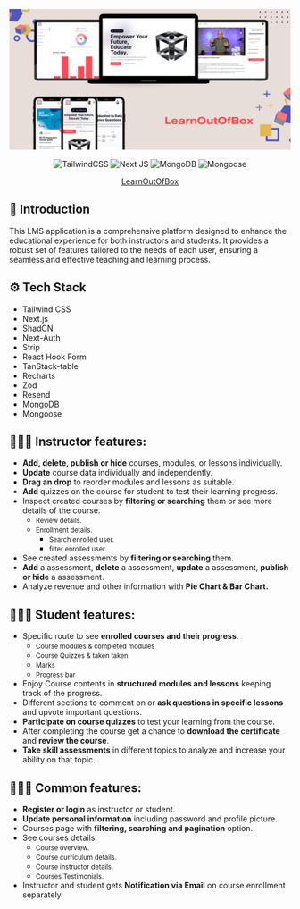 ![Image Title](./public/LearnOutOfBox%20Banner.png)

<div align="center">

![TailwindCSS](https://img.shields.io/badge/tailwindcss-%2338B2AC.svg?style=for-the-badge&logo=tailwind-css&logoColor=white)
![Next JS](https://img.shields.io/badge/Next-black?style=for-the-badge&logo=next.js&logoColor=white)
![MongoDB](https://img.shields.io/badge/MongoDB-%234ea94b.svg?style=for-the-badge&logo=mongodb&logoColor=white)
![Mongoose](https://img.shields.io/badge/Mongoose-A52A2A.svg?style=for-the-badge&logo=mongoose&logoColor=white)

</div><div align="center">

[LearnOutOfBox](https://learnoutofbox.vercel.app)</div>

## 🤖 Introduction

This LMS application is a comprehensive platform designed to enhance the educational experience for both instructors and students. It provides a robust set of features tailored to the needs of each user, ensuring a seamless and effective teaching and learning process.

## ⚙️ Tech Stack

- Tailwind CSS
- Next.js
- ShadCN
- Next-Auth
- Strip
- React Hook Form
- TanStack-table
- Recharts
- Zod
- Resend
- MongoDB
- Mongoose

## 🧑🏻‍🏫 Instructor features:

- <strong>Add, delete, publish or hide</strong> courses, modules, or lessons individually.
- <strong>Update</strong> course data individually and independently.
- <strong>Drag an drop</strong> to reorder modules and lessons as suitable.
- <strong>Add</strong> quizzes on the course for student to test their learning progress.
- Inspect created courses by <strong>filtering or searching</strong> them or see more details of the course.
  - <small>Review details.</small>
  - <small>Enrollment details.</small>
    - <small>Search enrolled user.</small>
    - <small>filter enrolled user.</small>
- See created assessments by <strong>filtering or searching</strong> them.
- <strong>Add</strong> a assessment, <strong>delete</strong> a assessment, <strong>update</strong> a assessment, <strong>publish or hide</strong> a assessment.
- Analyze revenue and other information with <strong>Pie Chart & Bar Chart.</strong>

## 🧑🏻‍🎓 Student features:

- Specific route to see <strong>enrolled courses and their progress</strong>.
  - <small>Course modules & completed modules</small>
  - <small>Course Quizzes & taken taken</small>
  - <small>Marks</small>
  - <small>Progress bar</small>
- Enjoy Course contents in <strong>structured modules and lessons</strong> keeping track of the progress.
- Different sections to comment on or <strong>ask questions in specific lessons</strong> and upvote important questions.
- <strong>Participate on course quizzes</strong> to test your learning from the course.
- After completing the course get a chance to <strong>download the certificate</strong> and <strong>review the course</strong>.
- <strong>Take skill assessments</strong> in different topics to analyze and increase your ability on that topic.

## 👨🏻‍💻 Common features:

- <strong>Register or login</strong> as instructor or student.
- <strong>Update personal information</strong> including password and profile picture.
- Courses page with <strong>filtering, searching and pagination</strong> option.
- See courses details.
  - <small>Course overview.</small>
  - <small>Course curriculum details.</small>
  - <small>Course instructor details.</small>
  - <small>Courses Testimonials.</small>
- Instructor and student gets <strong>Notification via Email</strong> on course enrollment separately.
